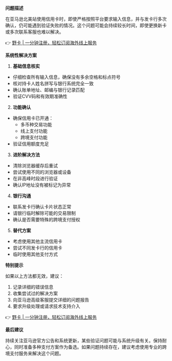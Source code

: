 **问题描述**

在亚马逊北美站使用信用卡时，即使严格按照平台要求输入信息，并与发卡行多次确认，仍可能遇到验证失败的情况。这个问题可能会持续较长时间，即使更换新卡或多次联系客服也难以解决。

👉 [野卡 | 一分钟注册，轻松订阅海外线上服务](https://bit.ly/bewildcard)

**系统性解决方案**

1. **基础信息核实**
- 仔细检查所有输入信息，确保没有多余空格和标点符号
- 核对持卡人姓名拼写与银行系统完全一致
- 确认账单地址、邮编与银行记录匹配
- 验证CVV码和有效期准确性

2. **功能确认**
- 确保信用卡已开通：
  * 多币种交易功能
  * 线上支付功能
  * 跨境支付功能
- 验证信用额度充足

3. **进阶解决方法**
- 清除浏览器缓存后重试
- 尝试使用不同的浏览器或设备
- 在非高峰时段进行验证
- 确认IP地址没有被标记为异常

4. **银行沟通**
- 联系发卡行确认卡片状态正常
- 请银行临时解除可能的交易限制
- 确认是否需要特殊的跨境支付授权

5. **替代方案**
- 考虑使用其他主流信用卡
- 尝试不同发卡行的信用卡
- 临时使用其他支付方式

**特别提示**

如果以上方法都无效，建议：
1. 记录详细的错误信息
2. 收集尝试过的解决方案
3. 向亚马逊高级客服提交详细的问题报告
4. 要求升级处理或请求技术支持介入

👉 [野卡 | 一分钟注册，轻松订阅海外线上服务](https://bit.ly/bewildcard)

**最后建议**

持续关注亚马逊官方公告和系统更新，某些验证问题可能与系统升级有关。保持耐心，同时准备多种支付方案作为备选。如果问题持续存在，建议考虑使用专业的跨境支付服务来解决这个问题。